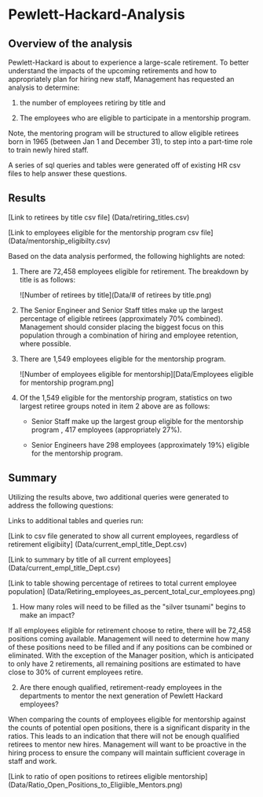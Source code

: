 # Pewlett-Hackard-Analysis

## Overview of the analysis

Pewlett-Hackard is about to experience a large-scale retirement. To better understand the impacts of the upcoming retirements and how to appropriately plan for hiring new staff, Management has requested an analysis to determine:

 1. the number of employees retiring by title and

 2. The employees who are eligible to participate in a mentorship program. 

Note, the mentoring program will be structured to allow eligible retirees born in 1965 (between Jan 1 and December 31), to step into a part-time role to train newly hired staff.


A series of sql queries and tables were generated off of existing HR csv files to help answer these questions. 
 
## Results

   [Link to retirees by title csv file] (Data/retiring_titles.csv)
   
   [Link to employees eligible for the mentorship program csv file] (Data/mentorship_eligibilty.csv)

Based on the data analysis performed, the following highlights are noted:

1. There are 72,458 employees eligible for retirement. The breakdown by title is as follows:

   ![Number of retirees by title](Data/# of retirees by title.png)
    
2. The Senior Engineer and Senior Staff titles make up the largest percentage of eligible retirees (approximately 70% combined). Management should consider placing the biggest focus on this population through a combination of hiring and employee retention, where possible.

3. There are 1,549 employees eligible for the mentorship program. 

   ![Number of employees eligible for mentorship][Data/Employees eligible for mentorship program.png]

4. Of the 1,549 eligible for the mentorship program, statistics on two largest retiree groups noted in item 2 above are as follows:

   - Senior Staff make up the largest group eligible for the mentorship program , 417 employees (appropriately 27%).
   
   - Senior Engineers have 298 employees (approximately 19%) eligible for the mentorship program. 

## Summary

Utilizing the results above, two additional queries were generated to address the following questions:
 
Links to additional tables and queries run:


[Link to csv file generated to show all current employees, regardless of retirement eligibiity] (Data/current_empl_title_Dept.csv)

[Link to summary by title of all current employees] (Data/current_empl_title_Dept.csv)

[Link to table showing percentage of retirees to total current employee population] (Data/Retiring_employees_as_percent_total_cur_employees.png)

1. How many roles will need to be filled as the "silver tsunami" begins to make an impact?

If all employees eligible for retirement choose to retire, there will be 72,458 positions coming available. Management will need to determine how many of these positions need to be filled and if any positions can be combined or eliminated. With the exception of the Manager position, which is anticipated to only have 2 retirements, all remaining positions are estimated to have close to 30% of current employees retire. 

2. Are there enough qualified, retirement-ready employees in the departments to mentor the next generation of Pewlett Hackard employees?

When comparing the counts of employees eligible for mentorship against the counts of potential open positions, there is a significant disparity in the ratios. This leads to an indication that there will not be enough qualified retirees to mentor new hires. Management will want to be proactive in the hiring process to ensure the company will maintain sufficient coverage in staff and work.

[Link to ratio of open positions to retirees eligible mentorship] (Data/Ratio_Open_Positions_to_Eligiible_Mentors.png)

